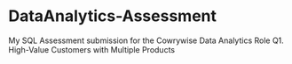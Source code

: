 # DataAnalytics-Assessment
My SQL Assessment submission for the Cowrywise Data Analytics Role
Q1. High-Value Customers with Multiple Products
